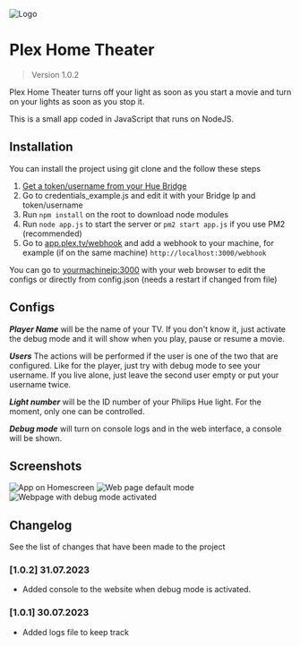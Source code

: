 ![Logo](https://i.imgur.com/CmxxBLE.png)
# Plex Home Theater
> Version 1.0.2

Plex Home Theater turns off your light as soon as you start a movie and turn on your lights as soon as you stop it.

This is a small app coded in JavaScript that runs on NodeJS.

## Installation

You can install the project using git clone and the follow these steps


1. [Get a token/username from your Hue Bridge](https://www.sitebase.be/generate-phillips-hue-api-token/)
2. Go to credentials_example.js and edit it with your Bridge Ip and token/username
3. Run `npm install` on the root to download node modules
4. Run `node app.js` to start the server or `pm2 start app.js` if you use PM2 (recommended)
5.  Go to [app.plex.tv/webhook](https://app.plex.tv/desktop/#!/settings/webhooks) and add a webhook to your machine, for example (if on the same machine) `http://localhost:3000/webhook`

You can go to [yourmachineip:3000](http://localhost:3000) with your web browser to edit the configs or directly from config.json (needs a restart if changed from file)

## Configs

_**Player Name**_ will be the name of your TV. If you don't know it, just activate the debug mode and it will show when you play, pause or resume a movie.

**_Users_** The actions will be performed if the user is one of the two that are configured. Like for the player, just try with debug mode to see your username. If you live alone, just leave the second user empty or put your username twice.

**_Light number_** will be the ID number of your Philips Hue light. For the moment, only one can be controlled.

**_Debug mode_** will turn on console logs and in the web interface, a console will be shown.

## Screenshots

![App on Homescreen](https://i.imgur.com/7z84OZ0.png)
![Web page default mode](https://i.imgur.com/ZhZAaD4.png)
![Webpage with debug mode activated](https://i.imgur.com/Xcj91DY.png)



## Changelog

See the list of changes that have been made to the project

### [1.0.2] 31.07.2023
- Added console to the website when debug mode is activated.

### [1.0.1] 30.07.2023
 - Added logs file to keep track